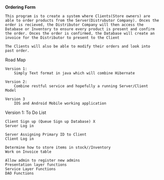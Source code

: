 <b>Ordering Form</b>

	This program is to create a system where Clients(Store owners) are able to order products from the Server(Distrubutor Company). Onces the order is recieved, the Distributor Company will then access the Database or Inventory to ensure every product is present and confirm the order. Onces the order is confirmed, the Database will create an invoice for the Distributor to present to the Client

	The Clients will also be able to modify their orders and look into past order.

Road Map

	Version 1:
		Simply Text format in java which will combine Hibernate

	Version 2:
		Combine restful service and hopefully a running Server/Client Model

	Version 3
		IOS and Android Mobile working application

Version 1: To Do List

	Client Sign up (Queue Sign up Database) X
	Server Log in 

	Server Assigning Primary ID to Client
	Client Log in
	
	Determine how to store items in stock//Inventory
	Work on Invoice table

	Allow admin to register new admins
	Presentation layer functions
	Service Layer Functions
	DAO Functions
